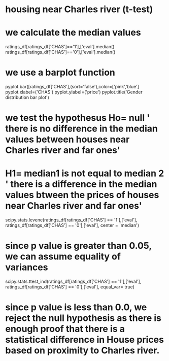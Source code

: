   
# housing near Charles river (t-test)
# we calculate the median values
ratings_df[ratings_df['CHAS']=='1'],['eval'].median()
ratings_df[ratings_df['CHAS']=='0'],['eval'].median()

# we use a barplot function
pyplot.bar([ratings_df['CHAS'],(sort='false'),color=['pink','blue']
pyplot.xlabel=('CHAS')
pyplot.ylabel=('price')
pyplot.title('Gender distribution bar plot')

# we test the hypothesus Ho= null ' there is no difference in the median values between houses near Charles river and far ones'
# H1= median1 is not equal to median 2 ' there is a difference in the median values btween the prices of houses near Charles river and far ones'

scipy.stats.levene(ratings_df[ratings_df['CHAS'] == '1'],['eval'],
                   ratings_df[ratings_df['CHAS'] == '0'],['eval'], center = 'median')
# since p value is greater than 0.05, we can assume equality of variances

scipy.stats.ttest_ind(ratings_df[ratings_df['CHAS'] == '1'],['eval'],
                      ratings_df[ratings_df['CHAS'] == '0'],['eval'], equal_var= true)
# since p value is less than 0.0, we reject the null hypothesis as there is enough proof that there is a statistical difference in House prices based on proximity to Charles river.                    
                   
